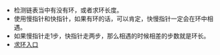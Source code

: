 + 检测链表当中有没有环，或者求环长度。
+ 使用慢指针和快指针，如果有环的话，可以肯定，快慢指针一定会在环中相遇。
+ 如果慢指针走1步，快指针走两步，那么相遇的时候相差的步数就是环长。
+ [求环入口](https://www.jiuzhang.com/solution/linked-list-cycle-ii/)
